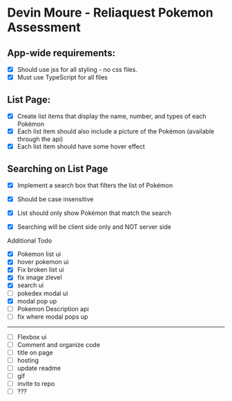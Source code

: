 # Devin Moure - Reliaquest Pokemon Assessment

## App-wide requirements:
- [X] Should use jss for all styling - no css files.
- [X] Must use TypeScript for all files

## List Page:
- [X] Create list items that display the name, number, and types of each Pokémon
- [X] Each list item should also include a picture of the Pokémon (available through the api)
- [X] Each list item should have some hover effect

## Searching on List Page
- [X] Implement a search box that filters the list of Pokémon
- [X] Should be case insensitive
- [X] List should only show Pokémon that match the search
- [X] Searching will be client side only and NOT server side













Additional Todo
- [X] Pokemon list ui
- [X] hover pokemon ui
- [X] Fix broken list ui
- [X] fix image zlevel
- [X] search ui
- [ ] pokedex modal ui
- [X] modal pop up
- [ ] Pokemon Description api
- [ ] fix where modal pops up
 --------
- [ ] Flexbox ui
- [ ] Comment and organize code
- [ ] title on page
- [ ] hosting
- [ ] update readme
- [ ] gif
- [ ] invite to repo
- [ ] ???
